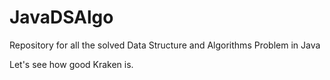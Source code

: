 # JavaDSAlgo
Repository for all the solved Data Structure and Algorithms  Problem in Java

Let's see how good Kraken is.
